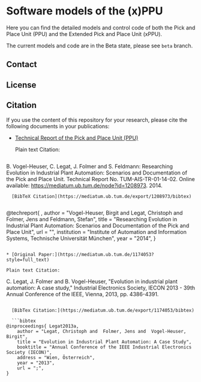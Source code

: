 # Software models of the (x)PPU 

Here you can find the detailed models and control code of both the Pick and Place Unit (PPU) and the Extended Pick and Place Unit (xPPU). 

The current models and code are in the Beta state, please see `beta` branch.

## Contact


## License


## Citation

If you use the content of this repository for your research, please cite the following documents in your publications:

* [Technical Report of the Pick and Place Unit (PPU)](https://mediatum.ub.tum.de/doc/1208973)

  Plain text Citation: 
  ```
B. Vogel-Heuser, C. Legat, J. Folmer and S. Feldmann: Researching Evolution in Industrial
Plant Automation: Scenarios and Documentation of the Pick and Place Unit.
Technical Report No. TUM-AIS-TR-01-14-02.
Online available: https://mediatum.ub.tum.de/node?id=1208973. 2014.
```
  [BibTeX Citation](https://mediatum.ub.tum.de/export/1208973/bibtex)
  
  ```
@techreport{ ,
	author = "Vogel-Heuser, Birgit and  Legat, Christoph and  Folmer, Jens and  Feldmann, Stefan", 
	title = "Researching Evolution in Industrial Plant Automation: Scenarios and Documentation of the Pick and Place Unit",
	url = "",
	institution = "Institute of Automation and Information Systems, Technische Universität München",
	year = "2014",
}
  ```

* [Original Paper:](https://mediatum.ub.tum.de/1174053?style=full_text)

  Plain text Citation: 
  ```
C. Legat, J. Folmer and B. Vogel-Heuser, "Evolution in industrial plant automation: A case study," Industrial Electronics Society, IECON 2013 - 39th Annual Conference of the IEEE, Vienna, 2013, pp. 4386-4391.
```

  [BibTex Citation:](https://mediatum.ub.tum.de/export/1174053/bibtex)

  ```bibtex
@inproceedings{ Legat2013a,
	author = "Legat, Christoph and  Folmer, Jens and  Vogel-Heuser, Birgit", 
	title = "Evolution in Industrial Plant Automation: A Case Study",
	booktitle = "Annual Conference of the IEEE Industrial Electronics Society (IECON)",
	address = "Wien, Österreich",
	year = "2013",
	url = ";",
}
  ```
